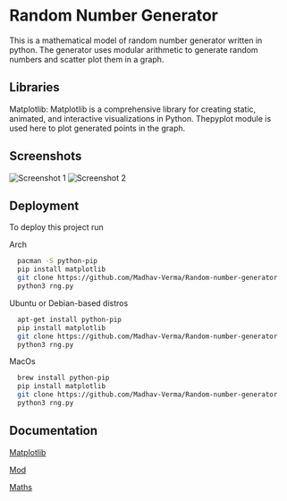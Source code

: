 
# Random Number Generator

This is a mathematical model of random number generator written in python. The generator uses modular arithmetic to generate random numbers and scatter plot them in a graph.


## Libraries 

Matplotlib: Matplotlib is a comprehensive library for creating static, animated, and interactive visualizations in Python. Thepyplot module is used here to plot generated points in the graph.


## Screenshots

![Screenshot 1](Random-number-generator/screenshots/2022-11-14_10-05.jpg?raw=true "Optional Title")
![Screenshot 2](Random-number-generator/screenshots/2022-11-14_10-07.jpg?raw=true "Optional Title")

## Deployment

To deploy this project run

Arch
```bash
  pacman -S python-pip
  pip install matplotlib
  git clone https://github.com/Madhav-Verma/Random-number-generator
  python3 rng.py
```
Ubuntu or Debian-based distros
```bash
  apt-get install python-pip
  pip install matplotlib
  git clone https://github.com/Madhav-Verma/Random-number-generator
  python3 rng.py
```
MacOs
```bash
  brew install python-pip
  pip install matplotlib
  git clone https://github.com/Madhav-Verma/Random-number-generator
  python3 rng.py
```
## Documentation

[Matplotlib](https://matplotlib.org/stable/index.html)

[Mod](https://mod.readthedocs.io/en/latest/)

[Maths](https://www.ti89.com/cryptotut/mod_arithmetic.htm)
